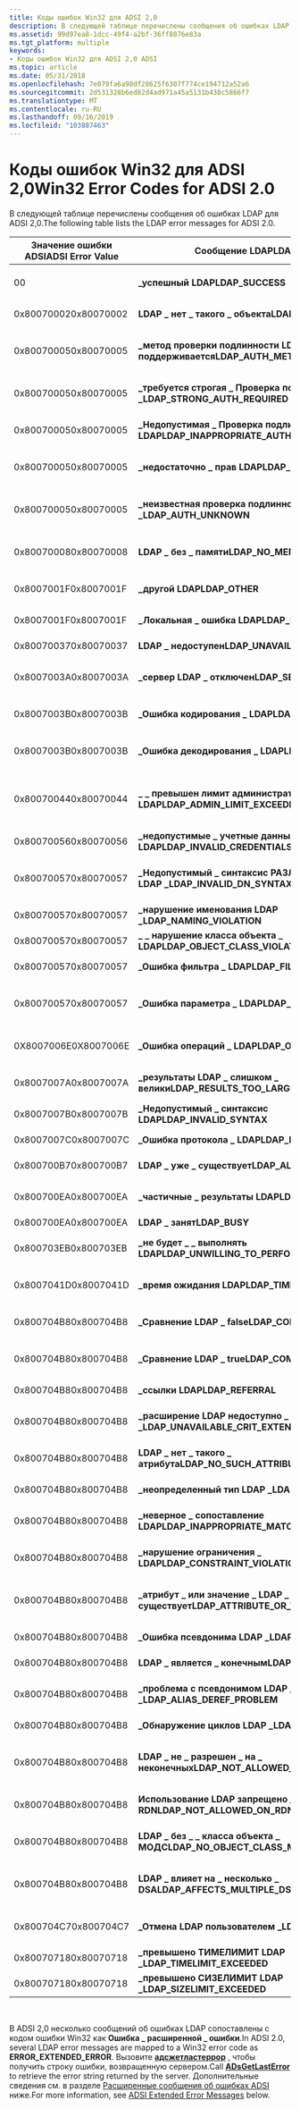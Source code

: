 ```yaml
---
title: Коды ошибок Win32 для ADSI 2,0
description: В следующей таблице перечислены сообщения об ошибках LDAP для ADSI 2,0.
ms.assetid: 99d97ea8-1dcc-49f4-a2bf-36ff8076e83a
ms.tgt_platform: multiple
keywords:
- Коды ошибок Win32 для ADSI 2,0 ADSI
ms.topic: article
ms.date: 05/31/2018
ms.openlocfilehash: 7e079fa6a98df28625f6307f774ce194712a52a6
ms.sourcegitcommit: 2d531328b6ed82d4ad971a45a5131b430c5866f7
ms.translationtype: MT
ms.contentlocale: ru-RU
ms.lasthandoff: 09/16/2019
ms.locfileid: "103887463"
---
```

# <a name="win32-error-codes-for-adsi-20"></a><span data-ttu-id="f60d7-104">Коды ошибок Win32 для ADSI 2,0</span><span class="sxs-lookup"><span data-stu-id="f60d7-104">Win32 Error Codes for ADSI 2.0</span></span>

<span data-ttu-id="f60d7-105">В следующей таблице перечислены сообщения об ошибках LDAP для ADSI 2,0.</span><span class="sxs-lookup"><span data-stu-id="f60d7-105">The following table lists the LDAP error messages for ADSI 2.0.</span></span>



| <span data-ttu-id="f60d7-106">Значение ошибки ADSI</span><span class="sxs-lookup"><span data-stu-id="f60d7-106">ADSI Error Value</span></span> | <span data-ttu-id="f60d7-107">Сообщение LDAP</span><span class="sxs-lookup"><span data-stu-id="f60d7-107">LDAP message</span></span>                           | <span data-ttu-id="f60d7-108">Сообщение Win32</span><span class="sxs-lookup"><span data-stu-id="f60d7-108">Win32 message</span></span>                        | <span data-ttu-id="f60d7-109">Описание</span><span class="sxs-lookup"><span data-stu-id="f60d7-109">Description</span></span>                                          |
|------------------|----------------------------------------|--------------------------------------|------------------------------------------------------|
| <span data-ttu-id="f60d7-110">0</span><span class="sxs-lookup"><span data-stu-id="f60d7-110">0</span></span>                | <span data-ttu-id="f60d7-111">**\_успешный LDAP**</span><span class="sxs-lookup"><span data-stu-id="f60d7-111">**LDAP\_SUCCESS**</span></span>                      | <span data-ttu-id="f60d7-112">**БЕЗ \_ ошибок**</span><span class="sxs-lookup"><span data-stu-id="f60d7-112">**NO\_ERROR**</span></span>                        | <span data-ttu-id="f60d7-113">Операция успешно завершена.</span><span class="sxs-lookup"><span data-stu-id="f60d7-113">Operation succeeded.</span></span>                                 |
| <span data-ttu-id="f60d7-114">0x80070002</span><span class="sxs-lookup"><span data-stu-id="f60d7-114">0x80070002</span></span>       | <span data-ttu-id="f60d7-115">**LDAP \_ нет \_ такого \_ объекта**</span><span class="sxs-lookup"><span data-stu-id="f60d7-115">**LDAP\_NO\_SUCH\_OBJECT**</span></span>             | <span data-ttu-id="f60d7-116">**\_файл ошибок \_ не \_ найден**</span><span class="sxs-lookup"><span data-stu-id="f60d7-116">**ERROR\_FILE\_NOT\_FOUND**</span></span>          | <span data-ttu-id="f60d7-117">Объект не существует.</span><span class="sxs-lookup"><span data-stu-id="f60d7-117">Object does not exist.</span></span>                               |
| <span data-ttu-id="f60d7-118">0x80070005</span><span class="sxs-lookup"><span data-stu-id="f60d7-118">0x80070005</span></span>       | <span data-ttu-id="f60d7-119">**\_метод проверки подлинности LDAP \_ \_ не \_ поддерживается**</span><span class="sxs-lookup"><span data-stu-id="f60d7-119">**LDAP\_AUTH\_METHOD\_NOT\_SUPPORTED**</span></span> | <span data-ttu-id="f60d7-120">**Ошибка \_ отказа в доступе \_**</span><span class="sxs-lookup"><span data-stu-id="f60d7-120">**ERROR\_ACCESS\_DENIED**</span></span>            | <span data-ttu-id="f60d7-121">Метод проверки подлинности не поддерживается.</span><span class="sxs-lookup"><span data-stu-id="f60d7-121">Authentication method not supported.</span></span>                 |
| <span data-ttu-id="f60d7-122">0x80070005</span><span class="sxs-lookup"><span data-stu-id="f60d7-122">0x80070005</span></span>       | <span data-ttu-id="f60d7-123">**\_требуется строгая \_ Проверка подлинности LDAP \_**</span><span class="sxs-lookup"><span data-stu-id="f60d7-123">**LDAP\_STRONG\_AUTH\_REQUIRED**</span></span>       | <span data-ttu-id="f60d7-124">**Ошибка \_ отказа в доступе \_**</span><span class="sxs-lookup"><span data-stu-id="f60d7-124">**ERROR\_ACCESS\_DENIED**</span></span>            | <span data-ttu-id="f60d7-125">Требует строгой проверки подлинности.</span><span class="sxs-lookup"><span data-stu-id="f60d7-125">Requires strong authentication.</span></span>                      |
| <span data-ttu-id="f60d7-126">0x80070005</span><span class="sxs-lookup"><span data-stu-id="f60d7-126">0x80070005</span></span>       | <span data-ttu-id="f60d7-127">**\_Недопустимая \_ Проверка подлинности LDAP**</span><span class="sxs-lookup"><span data-stu-id="f60d7-127">**LDAP\_INAPPROPRIATE\_AUTH**</span></span>          | <span data-ttu-id="f60d7-128">**Ошибка \_ отказа в доступе \_**</span><span class="sxs-lookup"><span data-stu-id="f60d7-128">**ERROR\_ACCESS\_DENIED**</span></span>            | <span data-ttu-id="f60d7-129">Недопустимая проверка подлинности.</span><span class="sxs-lookup"><span data-stu-id="f60d7-129">Inappropriate authentication.</span></span>                        |
| <span data-ttu-id="f60d7-130">0x80070005</span><span class="sxs-lookup"><span data-stu-id="f60d7-130">0x80070005</span></span>       | <span data-ttu-id="f60d7-131">**\_недостаточно \_ прав LDAP**</span><span class="sxs-lookup"><span data-stu-id="f60d7-131">**LDAP\_INSUFFICIENT\_RIGHTS**</span></span>         | <span data-ttu-id="f60d7-132">**Ошибка \_ отказа в доступе \_**</span><span class="sxs-lookup"><span data-stu-id="f60d7-132">**ERROR\_ACCESS\_DENIED**</span></span>            | <span data-ttu-id="f60d7-133">У пользователя недостаточно прав доступа.</span><span class="sxs-lookup"><span data-stu-id="f60d7-133">User has insufficient access rights.</span></span>                 |
| <span data-ttu-id="f60d7-134">0x80070005</span><span class="sxs-lookup"><span data-stu-id="f60d7-134">0x80070005</span></span>       | <span data-ttu-id="f60d7-135">**\_неизвестная проверка подлинности LDAP \_**</span><span class="sxs-lookup"><span data-stu-id="f60d7-135">**LDAP\_AUTH\_UNKNOWN**</span></span>                | <span data-ttu-id="f60d7-136">**Ошибка \_ отказа в доступе \_**</span><span class="sxs-lookup"><span data-stu-id="f60d7-136">**ERROR\_ACCESS\_DENIED**</span></span>            | <span data-ttu-id="f60d7-137">Произошла неизвестная ошибка проверки подлинности.</span><span class="sxs-lookup"><span data-stu-id="f60d7-137">Unknown authentication error occurred.</span></span>               |
| <span data-ttu-id="f60d7-138">0x80070008</span><span class="sxs-lookup"><span data-stu-id="f60d7-138">0x80070008</span></span>       | <span data-ttu-id="f60d7-139">**LDAP \_ без \_ памяти**</span><span class="sxs-lookup"><span data-stu-id="f60d7-139">**LDAP\_NO\_MEMORY**</span></span>                   | <span data-ttu-id="f60d7-140">**Ошибка \_ не \_ хватает \_ памяти**</span><span class="sxs-lookup"><span data-stu-id="f60d7-140">**ERROR\_NOT\_ENOUGH\_MEMORY**</span></span>       | <span data-ttu-id="f60d7-141">Системе не хватает памяти.</span><span class="sxs-lookup"><span data-stu-id="f60d7-141">System is out of memory.</span></span>                             |
| <span data-ttu-id="f60d7-142">0x8007001F</span><span class="sxs-lookup"><span data-stu-id="f60d7-142">0x8007001F</span></span>       | <span data-ttu-id="f60d7-143">**\_другой LDAP**</span><span class="sxs-lookup"><span data-stu-id="f60d7-143">**LDAP\_OTHER**</span></span>                        | <span data-ttu-id="f60d7-144">**Ошибка \_ \_ при Gen**</span><span class="sxs-lookup"><span data-stu-id="f60d7-144">**ERROR\_GEN\_FAILURE**</span></span>              | <span data-ttu-id="f60d7-145">Произошла неизвестная ошибка.</span><span class="sxs-lookup"><span data-stu-id="f60d7-145">Unknown error occurred.</span></span>                              |
| <span data-ttu-id="f60d7-146">0x8007001F</span><span class="sxs-lookup"><span data-stu-id="f60d7-146">0x8007001F</span></span>       | <span data-ttu-id="f60d7-147">**\_Локальная \_ ошибка LDAP**</span><span class="sxs-lookup"><span data-stu-id="f60d7-147">**LDAP\_LOCAL\_ERROR**</span></span>                 | <span data-ttu-id="f60d7-148">**Ошибка \_ \_ при Gen**</span><span class="sxs-lookup"><span data-stu-id="f60d7-148">**ERROR\_GEN\_FAILURE**</span></span>              | <span data-ttu-id="f60d7-149">Произошла локальная ошибка.</span><span class="sxs-lookup"><span data-stu-id="f60d7-149">Local error occurred.</span></span>                                |
| <span data-ttu-id="f60d7-150">0x80070037</span><span class="sxs-lookup"><span data-stu-id="f60d7-150">0x80070037</span></span>       | <span data-ttu-id="f60d7-151">**LDAP \_ недоступен**</span><span class="sxs-lookup"><span data-stu-id="f60d7-151">**LDAP\_UNAVAILABLE**</span></span>                  | <span data-ttu-id="f60d7-152">**Ошибка \_ dev \_ не \_ существует**</span><span class="sxs-lookup"><span data-stu-id="f60d7-152">**ERROR\_DEV\_NOT\_EXIST**</span></span>           | <span data-ttu-id="f60d7-153">Сервер недоступен.</span><span class="sxs-lookup"><span data-stu-id="f60d7-153">Server is not available.</span></span>                             |
| <span data-ttu-id="f60d7-154">0x8007003A</span><span class="sxs-lookup"><span data-stu-id="f60d7-154">0x8007003A</span></span>       | <span data-ttu-id="f60d7-155">**\_сервер LDAP \_ отключен**</span><span class="sxs-lookup"><span data-stu-id="f60d7-155">**LDAP\_SERVER\_DOWN**</span></span>                 | <span data-ttu-id="f60d7-156">**Ошибка \_ неправильного \_ net \_ отв**</span><span class="sxs-lookup"><span data-stu-id="f60d7-156">**ERROR\_BAD\_NET\_RESP**</span></span>            | <span data-ttu-id="f60d7-157">Не удается связаться с сервером LDAP.</span><span class="sxs-lookup"><span data-stu-id="f60d7-157">Cannot contact the LDAP server.</span></span>                      |
| <span data-ttu-id="f60d7-158">0x8007003B</span><span class="sxs-lookup"><span data-stu-id="f60d7-158">0x8007003B</span></span>       | <span data-ttu-id="f60d7-159">**\_Ошибка кодирования \_ LDAP**</span><span class="sxs-lookup"><span data-stu-id="f60d7-159">**LDAP\_ENCODING\_ERROR**</span></span>              | <span data-ttu-id="f60d7-160">**Ошибка \_ унексп \_ net \_ Err**</span><span class="sxs-lookup"><span data-stu-id="f60d7-160">**ERROR\_UNEXP\_NET\_ERR**</span></span>           | <span data-ttu-id="f60d7-161">Произошла ошибка кодирования.</span><span class="sxs-lookup"><span data-stu-id="f60d7-161">Encoding error occurred.</span></span>                             |
| <span data-ttu-id="f60d7-162">0x8007003B</span><span class="sxs-lookup"><span data-stu-id="f60d7-162">0x8007003B</span></span>       | <span data-ttu-id="f60d7-163">**\_Ошибка декодирования \_ LDAP**</span><span class="sxs-lookup"><span data-stu-id="f60d7-163">**LDAP\_DECODING\_ERROR**</span></span>              | <span data-ttu-id="f60d7-164">**Ошибка \_ унексп \_ net \_ Err**</span><span class="sxs-lookup"><span data-stu-id="f60d7-164">**ERROR\_UNEXP\_NET\_ERR**</span></span>           | <span data-ttu-id="f60d7-165">Произошла ошибка декодирования.</span><span class="sxs-lookup"><span data-stu-id="f60d7-165">Decoding error occurred.</span></span>                             |
| <span data-ttu-id="f60d7-166">0x80070044</span><span class="sxs-lookup"><span data-stu-id="f60d7-166">0x80070044</span></span>       | <span data-ttu-id="f60d7-167">**\_ \_ превышен лимит администратора \_ LDAP**</span><span class="sxs-lookup"><span data-stu-id="f60d7-167">**LDAP\_ADMIN\_LIMIT\_EXCEEDED**</span></span>       | <span data-ttu-id="f60d7-168">**Ошибка \_ слишком \_ много \_ имен**</span><span class="sxs-lookup"><span data-stu-id="f60d7-168">**ERROR\_TOO\_MANY\_NAMES**</span></span>          | <span data-ttu-id="f60d7-169">Превышено ограничение на администрирование на сервере.</span><span class="sxs-lookup"><span data-stu-id="f60d7-169">Exceeded administration limit on the server.</span></span>         |
| <span data-ttu-id="f60d7-170">0x80070056</span><span class="sxs-lookup"><span data-stu-id="f60d7-170">0x80070056</span></span>       | <span data-ttu-id="f60d7-171">**\_недопустимые \_ учетные данные LDAP**</span><span class="sxs-lookup"><span data-stu-id="f60d7-171">**LDAP\_INVALID\_CREDENTIALS**</span></span>         | <span data-ttu-id="f60d7-172">**Ошибка \_ неправильного \_ пароля**</span><span class="sxs-lookup"><span data-stu-id="f60d7-172">**ERROR\_INVALID\_PASSWORD**</span></span>         | <span data-ttu-id="f60d7-173">Недопустимые учетные данные.</span><span class="sxs-lookup"><span data-stu-id="f60d7-173">Credential not valid.</span></span>                                |
| <span data-ttu-id="f60d7-174">0x80070057</span><span class="sxs-lookup"><span data-stu-id="f60d7-174">0x80070057</span></span>       | <span data-ttu-id="f60d7-175">**\_Недопустимый \_ синтаксис РАЗЛИЧАЮЩЕГОСЯ имени LDAP \_**</span><span class="sxs-lookup"><span data-stu-id="f60d7-175">**LDAP\_INVALID\_DN\_SYNTAX**</span></span>          | <span data-ttu-id="f60d7-176">**Ошибка \_ недопустимого \_ параметра**</span><span class="sxs-lookup"><span data-stu-id="f60d7-176">**ERROR\_INVALID\_PARAMETER**</span></span>        | <span data-ttu-id="f60d7-177">Различающееся имя имеет недопустимый синтаксис.</span><span class="sxs-lookup"><span data-stu-id="f60d7-177">Distinguished name has syntax that is not valid.</span></span>     |
| <span data-ttu-id="f60d7-178">0x80070057</span><span class="sxs-lookup"><span data-stu-id="f60d7-178">0x80070057</span></span>       | <span data-ttu-id="f60d7-179">**\_нарушение именования LDAP \_**</span><span class="sxs-lookup"><span data-stu-id="f60d7-179">**LDAP\_NAMING\_VIOLATION**</span></span>            | <span data-ttu-id="f60d7-180">**Ошибка \_ недопустимого \_ параметра**</span><span class="sxs-lookup"><span data-stu-id="f60d7-180">**ERROR\_INVALID\_PARAMETER**</span></span>        | <span data-ttu-id="f60d7-181">Нарушение именования.</span><span class="sxs-lookup"><span data-stu-id="f60d7-181">Naming violation.</span></span>                                    |
| <span data-ttu-id="f60d7-182">0x80070057</span><span class="sxs-lookup"><span data-stu-id="f60d7-182">0x80070057</span></span>       | <span data-ttu-id="f60d7-183">**\_ \_ нарушение класса объекта \_ LDAP**</span><span class="sxs-lookup"><span data-stu-id="f60d7-183">**LDAP\_OBJECT\_CLASS\_VIOLATION**</span></span>     | <span data-ttu-id="f60d7-184">**Ошибка \_ недопустимого \_ параметра**</span><span class="sxs-lookup"><span data-stu-id="f60d7-184">**ERROR\_INVALID\_PARAMETER**</span></span>        | <span data-ttu-id="f60d7-185">Нарушение класса объекта.</span><span class="sxs-lookup"><span data-stu-id="f60d7-185">Object class violation.</span></span>                              |
| <span data-ttu-id="f60d7-186">0x80070057</span><span class="sxs-lookup"><span data-stu-id="f60d7-186">0x80070057</span></span>       | <span data-ttu-id="f60d7-187">**\_Ошибка фильтра \_ LDAP**</span><span class="sxs-lookup"><span data-stu-id="f60d7-187">**LDAP\_FILTER\_ERROR**</span></span>                | <span data-ttu-id="f60d7-188">**Ошибка \_ недопустимого \_ параметра**</span><span class="sxs-lookup"><span data-stu-id="f60d7-188">**ERROR\_INVALID\_PARAMETER**</span></span>        | <span data-ttu-id="f60d7-189">Недопустимый фильтр поиска.</span><span class="sxs-lookup"><span data-stu-id="f60d7-189">Search filter is bad.</span></span>                                |
| <span data-ttu-id="f60d7-190">0x80070057</span><span class="sxs-lookup"><span data-stu-id="f60d7-190">0x80070057</span></span>       | <span data-ttu-id="f60d7-191">**\_Ошибка параметра \_ LDAP**</span><span class="sxs-lookup"><span data-stu-id="f60d7-191">**LDAP\_PARAM\_ERROR**</span></span>                 | <span data-ttu-id="f60d7-192">**Ошибка \_ недопустимого \_ параметра**</span><span class="sxs-lookup"><span data-stu-id="f60d7-192">**ERROR\_INVALID\_PARAMETER**</span></span>        | <span data-ttu-id="f60d7-193">Подпрограммы передан неверный параметр.</span><span class="sxs-lookup"><span data-stu-id="f60d7-193">Bad parameter was passed to a routine.</span></span>               |
| <span data-ttu-id="f60d7-194">0X8007006E</span><span class="sxs-lookup"><span data-stu-id="f60d7-194">0X8007006E</span></span>       | <span data-ttu-id="f60d7-195">**\_Ошибка операций \_ LDAP**</span><span class="sxs-lookup"><span data-stu-id="f60d7-195">**LDAP\_OPERATIONS\_ERROR**</span></span>            | <span data-ttu-id="f60d7-196">**Ошибка \_ \_ при открытии**</span><span class="sxs-lookup"><span data-stu-id="f60d7-196">**ERROR\_OPEN\_FAILED**</span></span>              | <span data-ttu-id="f60d7-197">Произошла ошибка операции.</span><span class="sxs-lookup"><span data-stu-id="f60d7-197">Operation error occurred.</span></span>                            |
| <span data-ttu-id="f60d7-198">0x8007007A</span><span class="sxs-lookup"><span data-stu-id="f60d7-198">0x8007007A</span></span>       | <span data-ttu-id="f60d7-199">**\_результаты LDAP \_ слишком \_ велики**</span><span class="sxs-lookup"><span data-stu-id="f60d7-199">**LDAP\_RESULTS\_TOO\_LARGE**</span></span>          | <span data-ttu-id="f60d7-200">**Ошибка \_ недостаточного \_ буфера**</span><span class="sxs-lookup"><span data-stu-id="f60d7-200">**ERROR\_INSUFFICIENT\_BUFFER**</span></span>      | <span data-ttu-id="f60d7-201">Результирующий набор слишком велик.</span><span class="sxs-lookup"><span data-stu-id="f60d7-201">Results set is too large.</span></span>                            |
| <span data-ttu-id="f60d7-202">0x8007007B</span><span class="sxs-lookup"><span data-stu-id="f60d7-202">0x8007007B</span></span>       | <span data-ttu-id="f60d7-203">**\_Недопустимый \_ синтаксис LDAP**</span><span class="sxs-lookup"><span data-stu-id="f60d7-203">**LDAP\_INVALID\_SYNTAX**</span></span>              | <span data-ttu-id="f60d7-204">**Ошибка \_ недопустимое \_ имя**</span><span class="sxs-lookup"><span data-stu-id="f60d7-204">**ERROR\_INVALID\_NAME**</span></span>             | <span data-ttu-id="f60d7-205">Недопустимый синтаксис.</span><span class="sxs-lookup"><span data-stu-id="f60d7-205">Syntax not valid.</span></span>                                    |
| <span data-ttu-id="f60d7-206">0x8007007C</span><span class="sxs-lookup"><span data-stu-id="f60d7-206">0x8007007C</span></span>       | <span data-ttu-id="f60d7-207">**\_Ошибка протокола \_ LDAP**</span><span class="sxs-lookup"><span data-stu-id="f60d7-207">**LDAP\_PROTOCOL\_ERROR**</span></span>              | <span data-ttu-id="f60d7-208">**\_Недопустимый \_ уровень ошибки**</span><span class="sxs-lookup"><span data-stu-id="f60d7-208">**ERROR\_INVALID\_LEVEL**</span></span>            | <span data-ttu-id="f60d7-209">Ошибка протокола.</span><span class="sxs-lookup"><span data-stu-id="f60d7-209">Protocol error.</span></span>                                      |
| <span data-ttu-id="f60d7-210">0x800700B7</span><span class="sxs-lookup"><span data-stu-id="f60d7-210">0x800700B7</span></span>       | <span data-ttu-id="f60d7-211">**LDAP \_ уже \_ существует**</span><span class="sxs-lookup"><span data-stu-id="f60d7-211">**LDAP\_ALREADY\_EXISTS**</span></span>              | <span data-ttu-id="f60d7-212">**Ошибка \_ уже \_ существует**</span><span class="sxs-lookup"><span data-stu-id="f60d7-212">**ERROR\_ALREADY\_EXISTS**</span></span>           | <span data-ttu-id="f60d7-213">Объект уже существует.</span><span class="sxs-lookup"><span data-stu-id="f60d7-213">Object already exists.</span></span>                               |
| <span data-ttu-id="f60d7-214">0x800700EA</span><span class="sxs-lookup"><span data-stu-id="f60d7-214">0x800700EA</span></span>       | <span data-ttu-id="f60d7-215">**\_частичные \_ результаты LDAP**</span><span class="sxs-lookup"><span data-stu-id="f60d7-215">**LDAP\_PARTIAL\_RESULTS**</span></span>             | <span data-ttu-id="f60d7-216">**Ошибка \_ дополнительных \_ данных**</span><span class="sxs-lookup"><span data-stu-id="f60d7-216">**ERROR\_MORE\_DATA**</span></span>                | <span data-ttu-id="f60d7-217">Получены частичные результаты и ссылки.</span><span class="sxs-lookup"><span data-stu-id="f60d7-217">Partial results and referrals received.</span></span>              |
| <span data-ttu-id="f60d7-218">0x800700EA</span><span class="sxs-lookup"><span data-stu-id="f60d7-218">0x800700EA</span></span>       | <span data-ttu-id="f60d7-219">**LDAP \_ занят**</span><span class="sxs-lookup"><span data-stu-id="f60d7-219">**LDAP\_BUSY**</span></span>                         | <span data-ttu-id="f60d7-220">**Ошибка \_ занята**</span><span class="sxs-lookup"><span data-stu-id="f60d7-220">**ERROR\_BUSY**</span></span>                      | <span data-ttu-id="f60d7-221">Сервер занят.</span><span class="sxs-lookup"><span data-stu-id="f60d7-221">Server is busy.</span></span>                                      |
| <span data-ttu-id="f60d7-222">0x800703EB</span><span class="sxs-lookup"><span data-stu-id="f60d7-222">0x800703EB</span></span>       | <span data-ttu-id="f60d7-223">**\_не будет \_ \_ выполнять LDAP**</span><span class="sxs-lookup"><span data-stu-id="f60d7-223">**LDAP\_UNWILLING\_TO\_PERFORM**</span></span>       | <span data-ttu-id="f60d7-224">**Ошибка \_ не может быть \_ \_ завершена**</span><span class="sxs-lookup"><span data-stu-id="f60d7-224">**ERROR\_CAN\_NOT\_COMPLETE**</span></span>        | <span data-ttu-id="f60d7-225">Сервер не может выполнить операцию.</span><span class="sxs-lookup"><span data-stu-id="f60d7-225">Server cannot perform operation.</span></span>                     |
| <span data-ttu-id="f60d7-226">0x8007041D</span><span class="sxs-lookup"><span data-stu-id="f60d7-226">0x8007041D</span></span>       | <span data-ttu-id="f60d7-227">**\_время ожидания LDAP**</span><span class="sxs-lookup"><span data-stu-id="f60d7-227">**LDAP\_TIMEOUT**</span></span>                      | <span data-ttu-id="f60d7-228">**\_ \_ время ожидания запроса службы ошибок \_**</span><span class="sxs-lookup"><span data-stu-id="f60d7-228">**ERROR\_SERVICE\_REQUEST\_TIMEOUT**</span></span> | <span data-ttu-id="f60d7-229">Время ожидания поиска истекло.</span><span class="sxs-lookup"><span data-stu-id="f60d7-229">Search timed out.</span></span>                                    |
| <span data-ttu-id="f60d7-230">0x800704B8</span><span class="sxs-lookup"><span data-stu-id="f60d7-230">0x800704B8</span></span>       | <span data-ttu-id="f60d7-231">**\_Сравнение LDAP \_ false**</span><span class="sxs-lookup"><span data-stu-id="f60d7-231">**LDAP\_COMPARE\_FALSE**</span></span>               | <span data-ttu-id="f60d7-232">**Ошибка \_ расширенной \_ ошибки**</span><span class="sxs-lookup"><span data-stu-id="f60d7-232">**ERROR\_EXTENDED\_ERROR**</span></span>           | <span data-ttu-id="f60d7-233">Сравнить полученное **значение false**.</span><span class="sxs-lookup"><span data-stu-id="f60d7-233">Compare yielded **FALSE**.</span></span>                           |
| <span data-ttu-id="f60d7-234">0x800704B8</span><span class="sxs-lookup"><span data-stu-id="f60d7-234">0x800704B8</span></span>       | <span data-ttu-id="f60d7-235">**\_Сравнение LDAP \_ true**</span><span class="sxs-lookup"><span data-stu-id="f60d7-235">**LDAP\_COMPARE\_TRUE**</span></span>                | <span data-ttu-id="f60d7-236">**Ошибка \_ расширенной \_ ошибки**</span><span class="sxs-lookup"><span data-stu-id="f60d7-236">**ERROR\_EXTENDED\_ERROR**</span></span>           | <span data-ttu-id="f60d7-237">Сравнение полученного значения **true**.</span><span class="sxs-lookup"><span data-stu-id="f60d7-237">Compare yielded **TRUE**.</span></span>                            |
| <span data-ttu-id="f60d7-238">0x800704B8</span><span class="sxs-lookup"><span data-stu-id="f60d7-238">0x800704B8</span></span>       | <span data-ttu-id="f60d7-239">**\_ссылки LDAP**</span><span class="sxs-lookup"><span data-stu-id="f60d7-239">**LDAP\_REFERRAL**</span></span>                     | <span data-ttu-id="f60d7-240">**Ошибка \_ расширенной \_ ошибки**</span><span class="sxs-lookup"><span data-stu-id="f60d7-240">**ERROR\_EXTENDED\_ERROR**</span></span>           | <span data-ttu-id="f60d7-241">Не удается разрешить ссылку.</span><span class="sxs-lookup"><span data-stu-id="f60d7-241">Cannot resolve referral.</span></span>                             |
| <span data-ttu-id="f60d7-242">0x800704B8</span><span class="sxs-lookup"><span data-stu-id="f60d7-242">0x800704B8</span></span>       | <span data-ttu-id="f60d7-243">**\_расширение LDAP недоступно \_ критерий \_**</span><span class="sxs-lookup"><span data-stu-id="f60d7-243">**LDAP\_UNAVAILABLE\_CRIT\_EXTENSION**</span></span> | <span data-ttu-id="f60d7-244">**Ошибка \_ расширенной \_ ошибки**</span><span class="sxs-lookup"><span data-stu-id="f60d7-244">**ERROR\_EXTENDED\_ERROR**</span></span>           | <span data-ttu-id="f60d7-245">Критическое расширение недоступно.</span><span class="sxs-lookup"><span data-stu-id="f60d7-245">Critical extension is unavailable.</span></span>                   |
| <span data-ttu-id="f60d7-246">0x800704B8</span><span class="sxs-lookup"><span data-stu-id="f60d7-246">0x800704B8</span></span>       | <span data-ttu-id="f60d7-247">**LDAP \_ нет \_ такого \_ атрибута**</span><span class="sxs-lookup"><span data-stu-id="f60d7-247">**LDAP\_NO\_SUCH\_ATTRIBUTE**</span></span>          | <span data-ttu-id="f60d7-248">**Ошибка \_ расширенной \_ ошибки**</span><span class="sxs-lookup"><span data-stu-id="f60d7-248">**ERROR\_EXTENDED\_ERROR**</span></span>           | <span data-ttu-id="f60d7-249">Запрошенный атрибут не существует.</span><span class="sxs-lookup"><span data-stu-id="f60d7-249">Requested attribute does not exist.</span></span>                  |
| <span data-ttu-id="f60d7-250">0x800704B8</span><span class="sxs-lookup"><span data-stu-id="f60d7-250">0x800704B8</span></span>       | <span data-ttu-id="f60d7-251">**\_неопределенный тип LDAP \_**</span><span class="sxs-lookup"><span data-stu-id="f60d7-251">**LDAP\_UNDEFINED\_TYPE**</span></span>              | <span data-ttu-id="f60d7-252">**Ошибка \_ расширенной \_ ошибки**</span><span class="sxs-lookup"><span data-stu-id="f60d7-252">**ERROR\_EXTENDED\_ERROR**</span></span>           | <span data-ttu-id="f60d7-253">Тип не определен.</span><span class="sxs-lookup"><span data-stu-id="f60d7-253">Type is not defined.</span></span>                                 |
| <span data-ttu-id="f60d7-254">0x800704B8</span><span class="sxs-lookup"><span data-stu-id="f60d7-254">0x800704B8</span></span>       | <span data-ttu-id="f60d7-255">**\_неверное \_ сопоставление LDAP**</span><span class="sxs-lookup"><span data-stu-id="f60d7-255">**LDAP\_INAPPROPRIATE\_MATCHING**</span></span>      | <span data-ttu-id="f60d7-256">**Ошибка \_ расширенной \_ ошибки**</span><span class="sxs-lookup"><span data-stu-id="f60d7-256">**ERROR\_EXTENDED\_ERROR**</span></span>           | <span data-ttu-id="f60d7-257">Недопустимый совпадающий.</span><span class="sxs-lookup"><span data-stu-id="f60d7-257">There was an inappropriate matching.</span></span>                 |
| <span data-ttu-id="f60d7-258">0x800704B8</span><span class="sxs-lookup"><span data-stu-id="f60d7-258">0x800704B8</span></span>       | <span data-ttu-id="f60d7-259">**\_нарушение ограничения \_ LDAP**</span><span class="sxs-lookup"><span data-stu-id="f60d7-259">**LDAP\_CONSTRAINT\_VIOLATION**</span></span>        | <span data-ttu-id="f60d7-260">**Ошибка \_ расширенной \_ ошибки**</span><span class="sxs-lookup"><span data-stu-id="f60d7-260">**ERROR\_EXTENDED\_ERROR**</span></span>           | <span data-ttu-id="f60d7-261">Произошло нарушение ограничений.</span><span class="sxs-lookup"><span data-stu-id="f60d7-261">There was a constrain violation.</span></span>                     |
| <span data-ttu-id="f60d7-262">0x800704B8</span><span class="sxs-lookup"><span data-stu-id="f60d7-262">0x800704B8</span></span>       | <span data-ttu-id="f60d7-263">**\_атрибут \_ или значение \_ LDAP \_ существует**</span><span class="sxs-lookup"><span data-stu-id="f60d7-263">**LDAP\_ATTRIBUTE\_OR\_VALUE\_EXISTS**</span></span> | <span data-ttu-id="f60d7-264">**Ошибка \_ расширенной \_ ошибки**</span><span class="sxs-lookup"><span data-stu-id="f60d7-264">**ERROR\_EXTENDED\_ERROR**</span></span>           | <span data-ttu-id="f60d7-265">Атрибут существует или значение было назначено.</span><span class="sxs-lookup"><span data-stu-id="f60d7-265">The attribute exists or the value has been assigned.</span></span> |
| <span data-ttu-id="f60d7-266">0x800704B8</span><span class="sxs-lookup"><span data-stu-id="f60d7-266">0x800704B8</span></span>       | <span data-ttu-id="f60d7-267">**\_Ошибка псевдонима LDAP \_**</span><span class="sxs-lookup"><span data-stu-id="f60d7-267">**LDAP\_ALIAS\_PROBLEM**</span></span>               | <span data-ttu-id="f60d7-268">**Ошибка \_ расширенной \_ ошибки**</span><span class="sxs-lookup"><span data-stu-id="f60d7-268">**ERROR\_EXTENDED\_ERROR**</span></span>           | <span data-ttu-id="f60d7-269">Недопустимый псевдоним.</span><span class="sxs-lookup"><span data-stu-id="f60d7-269">Alias is not valid.</span></span>                                  |
| <span data-ttu-id="f60d7-270">0x800704B8</span><span class="sxs-lookup"><span data-stu-id="f60d7-270">0x800704B8</span></span>       | <span data-ttu-id="f60d7-271">**LDAP \_ является \_ конечным**</span><span class="sxs-lookup"><span data-stu-id="f60d7-271">**LDAP\_IS\_LEAF**</span></span>                     | <span data-ttu-id="f60d7-272">**Ошибка \_ расширенной \_ ошибки**</span><span class="sxs-lookup"><span data-stu-id="f60d7-272">**ERROR\_EXTENDED\_ERROR**</span></span>           | <span data-ttu-id="f60d7-273">Объект является конечным.</span><span class="sxs-lookup"><span data-stu-id="f60d7-273">Object is a leaf.</span></span>                                    |
| <span data-ttu-id="f60d7-274">0x800704B8</span><span class="sxs-lookup"><span data-stu-id="f60d7-274">0x800704B8</span></span>       | <span data-ttu-id="f60d7-275">**\_проблема с псевдонимом LDAP \_ DEREF \_**</span><span class="sxs-lookup"><span data-stu-id="f60d7-275">**LDAP\_ALIAS\_DEREF\_PROBLEM**</span></span>        | <span data-ttu-id="f60d7-276">**Ошибка \_ расширенной \_ ошибки**</span><span class="sxs-lookup"><span data-stu-id="f60d7-276">**ERROR\_EXTENDED\_ERROR**</span></span>           | <span data-ttu-id="f60d7-277">Невозможно разыменование псевдонима.</span><span class="sxs-lookup"><span data-stu-id="f60d7-277">Cannot dereference the alias.</span></span>                        |
| <span data-ttu-id="f60d7-278">0x800704B8</span><span class="sxs-lookup"><span data-stu-id="f60d7-278">0x800704B8</span></span>       | <span data-ttu-id="f60d7-279">**\_Обнаружение циклов LDAP \_**</span><span class="sxs-lookup"><span data-stu-id="f60d7-279">**LDAP\_LOOP\_DETECT**</span></span>                 | <span data-ttu-id="f60d7-280">**Ошибка \_ расширенной \_ ошибки**</span><span class="sxs-lookup"><span data-stu-id="f60d7-280">**ERROR\_EXTENDED\_ERROR**</span></span>           | <span data-ttu-id="f60d7-281">Обнаружен цикл.</span><span class="sxs-lookup"><span data-stu-id="f60d7-281">Loop was detected.</span></span>                                   |
| <span data-ttu-id="f60d7-282">0x800704B8</span><span class="sxs-lookup"><span data-stu-id="f60d7-282">0x800704B8</span></span>       | <span data-ttu-id="f60d7-283">**LDAP \_ не \_ разрешен \_ на \_ неконечных**</span><span class="sxs-lookup"><span data-stu-id="f60d7-283">**LDAP\_NOT\_ALLOWED\_ON\_NONLEAF**</span></span>    | <span data-ttu-id="f60d7-284">**Ошибка \_ расширенной \_ ошибки**</span><span class="sxs-lookup"><span data-stu-id="f60d7-284">**ERROR\_EXTENDED\_ERROR**</span></span>           | <span data-ttu-id="f60d7-285">Операция не разрешена для неконечного объекта.</span><span class="sxs-lookup"><span data-stu-id="f60d7-285">Operation is not allowed on a non-leaf object.</span></span>       |
| <span data-ttu-id="f60d7-286">0x800704B8</span><span class="sxs-lookup"><span data-stu-id="f60d7-286">0x800704B8</span></span>       | <span data-ttu-id="f60d7-287">**Использование LDAP запрещено \_ \_ \_ для \_ RDN**</span><span class="sxs-lookup"><span data-stu-id="f60d7-287">**LDAP\_NOT\_ALLOWED\_ON\_RDN**</span></span>        | <span data-ttu-id="f60d7-288">**Ошибка \_ расширенной \_ ошибки**</span><span class="sxs-lookup"><span data-stu-id="f60d7-288">**ERROR\_EXTENDED\_ERROR**</span></span>           | <span data-ttu-id="f60d7-289">Операция не разрешена для RDN.</span><span class="sxs-lookup"><span data-stu-id="f60d7-289">Operation is not allowed on RDN.</span></span>                     |
| <span data-ttu-id="f60d7-290">0x800704B8</span><span class="sxs-lookup"><span data-stu-id="f60d7-290">0x800704B8</span></span>       | <span data-ttu-id="f60d7-291">**LDAP \_ без \_ \_ класса объекта \_ МОДС**</span><span class="sxs-lookup"><span data-stu-id="f60d7-291">**LDAP\_NO\_OBJECT\_CLASS\_MODS**</span></span>      | <span data-ttu-id="f60d7-292">**Ошибка \_ расширенной \_ ошибки**</span><span class="sxs-lookup"><span data-stu-id="f60d7-292">**ERROR\_EXTENDED\_ERROR**</span></span>           | <span data-ttu-id="f60d7-293">Не удается изменить класс объекта.</span><span class="sxs-lookup"><span data-stu-id="f60d7-293">Cannot modify object class.</span></span>                          |
| <span data-ttu-id="f60d7-294">0x800704B8</span><span class="sxs-lookup"><span data-stu-id="f60d7-294">0x800704B8</span></span>       | <span data-ttu-id="f60d7-295">**LDAP \_ влияет на \_ несколько \_ DSA**</span><span class="sxs-lookup"><span data-stu-id="f60d7-295">**LDAP\_AFFECTS\_MULTIPLE\_DSAS**</span></span>      | <span data-ttu-id="f60d7-296">**Ошибка \_ расширенной \_ ошибки**</span><span class="sxs-lookup"><span data-stu-id="f60d7-296">**ERROR\_EXTENDED\_ERROR**</span></span>           | <span data-ttu-id="f60d7-297">Затронуты несколько агентов служб каталогов.</span><span class="sxs-lookup"><span data-stu-id="f60d7-297">Multiple directory service agents are affected.</span></span>      |
| <span data-ttu-id="f60d7-298">0x800704C7</span><span class="sxs-lookup"><span data-stu-id="f60d7-298">0x800704C7</span></span>       | <span data-ttu-id="f60d7-299">**\_Отмена LDAP пользователем \_**</span><span class="sxs-lookup"><span data-stu-id="f60d7-299">**LDAP\_USER\_CANCELLED**</span></span>              | <span data-ttu-id="f60d7-300">**Ошибка \_ отменена**</span><span class="sxs-lookup"><span data-stu-id="f60d7-300">**ERROR\_CANCELLED**</span></span>                 | <span data-ttu-id="f60d7-301">Пользователь отменил операцию.</span><span class="sxs-lookup"><span data-stu-id="f60d7-301">User has canceled the operation.</span></span>                     |
| <span data-ttu-id="f60d7-302">0x80070718</span><span class="sxs-lookup"><span data-stu-id="f60d7-302">0x80070718</span></span>       | <span data-ttu-id="f60d7-303">**\_превышено ТИМЕЛИМИТ LDAP \_**</span><span class="sxs-lookup"><span data-stu-id="f60d7-303">**LDAP\_TIMELIMIT\_EXCEEDED**</span></span>          | <span data-ttu-id="f60d7-304">**Ошибка \_ \_ недостаточно \_ квоты**</span><span class="sxs-lookup"><span data-stu-id="f60d7-304">**ERROR\_NOT\_ENOUGH\_QUOTA**</span></span>        | <span data-ttu-id="f60d7-305">Превышено ограничение времени.</span><span class="sxs-lookup"><span data-stu-id="f60d7-305">Exceeded time limit.</span></span>                                 |
| <span data-ttu-id="f60d7-306">0x80070718</span><span class="sxs-lookup"><span data-stu-id="f60d7-306">0x80070718</span></span>       | <span data-ttu-id="f60d7-307">**\_превышено СИЗЕЛИМИТ LDAP \_**</span><span class="sxs-lookup"><span data-stu-id="f60d7-307">**LDAP\_SIZELIMIT\_EXCEEDED**</span></span>          | <span data-ttu-id="f60d7-308">**Ошибка \_ \_ недостаточно \_ квоты**</span><span class="sxs-lookup"><span data-stu-id="f60d7-308">**ERROR\_NOT\_ENOUGH\_QUOTA**</span></span>        | <span data-ttu-id="f60d7-309">Превышен предельный размер.</span><span class="sxs-lookup"><span data-stu-id="f60d7-309">Exceeded size limit.</span></span>                                 |



 

<span data-ttu-id="f60d7-310">В ADSI 2,0 несколько сообщений об ошибках LDAP сопоставлены с кодом ошибки Win32 как **Ошибка \_ расширенной \_ ошибки**.</span><span class="sxs-lookup"><span data-stu-id="f60d7-310">In ADSI 2.0, several LDAP error messages are mapped to a Win32 error code as **ERROR\_EXTENDED\_ERROR**.</span></span> <span data-ttu-id="f60d7-311">Вызовите [**адсжетластеррор**](/windows/desktop/api/Adshlp/nf-adshlp-adsgetlasterror) , чтобы получить строку ошибки, возвращенную сервером.</span><span class="sxs-lookup"><span data-stu-id="f60d7-311">Call [**ADsGetLastError**](/windows/desktop/api/Adshlp/nf-adshlp-adsgetlasterror) to retrieve the error string returned by the server.</span></span> <span data-ttu-id="f60d7-312">Дополнительные сведения см. в разделе [Расширенные сообщения об ошибках ADSI](adsi-extended-error-messages.md) ниже.</span><span class="sxs-lookup"><span data-stu-id="f60d7-312">For more information, see [ADSI Extended Error Messages](adsi-extended-error-messages.md) below.</span></span>

 

 




